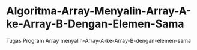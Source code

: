 # Algoritma-Array-Menyalin-Array-A-ke-Array-B-Dengan-Elemen-Sama
Tugas Program Array menyalin-Array-A-ke-Array-B-dengan-elemen-sama
